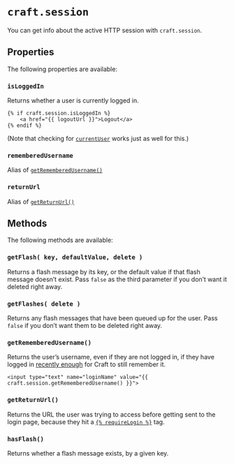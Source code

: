 # `craft.session`

You can get info about the active HTTP session with `craft.session`.

## Properties

The following properties are available:

### `isLoggedIn`

Returns whether a user is currently logged in.

```twig
{% if craft.session.isLoggedIn %}
    <a href="{{ logoutUrl }}">Logout</a>
{% endif %}
```

(Note that checking for [`currentUser`](global-variables.md#currentUser) works just as well for this.)

### `rememberedUsername`

Alias of [`getRememberedUsername()`](#getRememberedUsername)

### `returnUrl`

Alias of [`getReturnUrl()`](#returnUrl)

## Methods

The following methods are available:

### `getFlash( key, defaultValue, delete )`

Returns a flash message by its key, or the default value if that flash message doesn’t exist. Pass `false` as the third parameter if you don’t want it deleted right away.

### `getFlashes( delete )`

Returns any flash messages that have been queued up for the user. Pass `false` if you don’t want them to be deleted right away.

### `getRememberedUsername()`

Returns the user’s username, even if they are not logged in, if they have logged in [recently enough](../config-settings.md#rememberUsernameDuration) for Craft to still remember it.

```twig
<input type="text" name="loginName" value="{{ craft.session.getRememberedUsername() }}">
```

### `getReturnUrl()`

Returns the URL the user was trying to access before getting sent to the login page, because they hit a [`{% requireLogin %}`](tags.md#requireLogin) tag.

### `hasFlash()`

Returns whether a flash message exists, by a given key.
